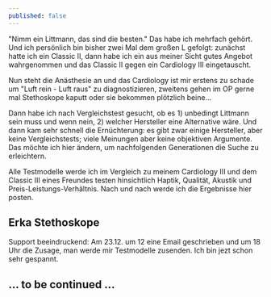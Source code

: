 ```yaml
---
published: false
---
```

"Nimm ein Littmann, das sind die besten." Das habe ich mehrfach gehört. Und ich persönlich bin bisher zwei Mal dem großen L gefolgt: zunächst hatte ich ein Classic II, dann habe ich ein aus meiner Sicht gutes Angebot wahrgenommen und das Classic II gegen ein Cardiology III eingetauscht.

Nun steht die Anästhesie an und das Cardiology ist mir erstens zu schade um "Luft rein - Luft raus" zu diagnostizieren, zweitens gehen im OP gerne mal Stethoskope kaputt oder sie bekommen plötzlich beine...

Dann habe ich nach Vergleichstest gesucht, ob es 1) unbedingt Littmann sein muss und wenn nein, 2) welcher Hersteller eine Alternative wäre. Und dann kam sehr schnell die Ernüchterung: es gibt zwar einige Hersteller, aber keine Vergleichstests; viele Meinungen aber keine objektiven Argumente. Das möchte ich hier ändern, um nachfolgenden Generationen die Suche zu erleichtern.

Alle Testmodelle werde ich im Vergleich zu meinem Cardiology III und dem Classic III eines Freundes testen hinsichtlich Haptik, Qualität, Akustik und Preis-Leistungs-Verhältnis.
Nach und nach werde ich die Ergebnisse hier posten.

## Erka Stethoskope

Support beeindruckend: Am 23.12. um 12 eine Email geschrieben und um 18 Uhr die Zusage, man werde mir Testmodelle zusenden. Ich bin jezt schon sehr gespannt.

## ... to be continued ...
